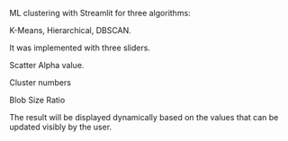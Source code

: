 ML clustering with Streamlit for three algorithms:

K-Means, Hierarchical, DBSCAN.

It was implemented with three sliders.

Scatter Alpha value.

Cluster numbers

Blob Size Ratio

The result will be displayed dynamically based on the values that can be updated visibly by the user.
